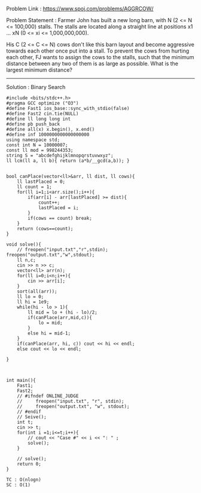 Problem Link :  https://www.spoj.com/problems/AGGRCOW/

Problem Statement : Farmer John has built a new long barn, with N (2 <= N <= 100,000) stalls. The stalls are located along a straight line at positions x1 ... xN (0 <= xi <= 1,000,000,000).

His C (2 <= C <= N) cows don't like this barn layout and become aggressive towards each other once put into a stall. To prevent the cows from hurting each other, FJ wants to assign the cows to the stalls, such that the minimum distance between any two of them is as large as possible. What is the largest minimum distance?

----------------------------------------------------------------------------------------

Solution : Binary Search

```
#include <bits/stdc++.h>
#pragma GCC optimize ("O3")
#define Fast1 ios_base::sync_with_stdio(false)
#define Fast2 cin.tie(NULL)
#define ll long long int
#define pb push_back
#define all(x) x.begin(), x.end()
#define inf 1000000000000000000
using namespace std;
const int N = 10000007;
const ll mod = 998244353;
string S = "abcdefghijklmnopqrstuvwxyz";
ll lcm(ll a, ll b){ return (a*b/__gcd(a,b)); }


bool canPlace(vector<ll>&arr, ll dist, ll cows){
    ll lastPlaced = 0;
    ll count = 1;
    for(ll i=1;i<arr.size();i++){
        if(arr[i] - arr[lastPlaced] >= dist){
            count++;
            lastPlaced = i;
        }
        if(cows == count) break;
    }
    return (cows==count);
}
 
void solve(){
    // freopen("input.txt","r",stdin); freopen("output.txt","w",stdout);
    ll n,c;
    cin >> n >> c;
    vector<ll> arr(n);
    for(ll i=0;i<n;i++){
        cin >> arr[i];
    }
    sort(all(arr));
    ll lo = 0;
    ll hi = 1e9;
    while(hi - lo > 1){
        ll mid = lo + (hi - lo)/2;
        if(canPlace(arr,mid,c)){
            lo = mid;
        }
        else hi = mid-1;
    }
    if(canPlace(arr, hi, c)) cout << hi << endl;
    else cout << lo << endl;

}   
 
 
 
int main(){     
    Fast1;
    Fast2;
    // #ifndef ONLINE_JUDGE   
    //     freopen("input.txt", "r", stdin);   
    //     freopen("output.txt", "w", stdout);   
    // #endif  
    // Seive();
    int t;
    cin >> t;
    for(int i =1;i<=t;i++){
        // cout << "Case #" << i << ": " ;
        solve(); 
    }
 
    // solve();
    return 0;
}

TC : O(nlogn)
SC : O(1)
```

